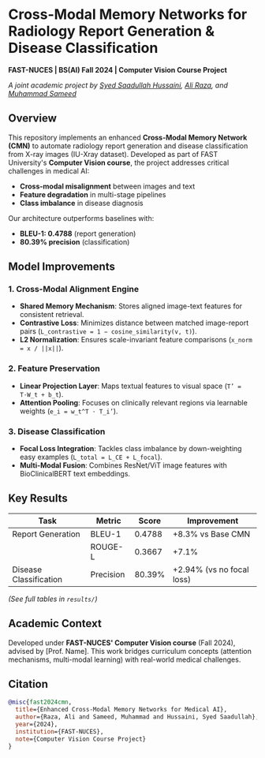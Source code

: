 
# Cross-Modal Memory Networks for Radiology Report Generation & Disease Classification  
**FAST-NUCES | BS(AI) Fall 2024 | Computer Vision Course Project**  

*A joint academic project by [Syed Saadullah Hussaini](https://github.com/saadProgram), [Ali Raza](https://github.com/aliraza998), and [Muhammad Sameed](https://github.com/Sameed-75210)*  

## Overview  
This repository implements an enhanced **Cross-Modal Memory Network (CMN)** to automate radiology report generation and disease classification from X-ray images (IU-Xray dataset). Developed as part of FAST University's **Computer Vision course**, the project addresses critical challenges in medical AI:  
- **Cross-modal misalignment** between images and text  
- **Feature degradation** in multi-stage pipelines  
- **Class imbalance** in disease diagnosis  

Our architecture outperforms baselines with:  
- **BLEU-1: 0.4788** (report generation)  
- **80.39% precision** (classification)  


## Model Improvements  
### 1. **Cross-Modal Alignment Engine**  
- **Shared Memory Mechanism**: Stores aligned image-text features for consistent retrieval.  
- **Contrastive Loss**: Minimizes distance between matched image-report pairs (`L_contrastive = 1 − cosine_similarity(v, t)`).  
- **L2 Normalization**: Ensures scale-invariant feature comparisons (`x_norm = x / ||x||`).  

### 2. **Feature Preservation**  
- **Linear Projection Layer**: Maps textual features to visual space (`T’ = T⋅W_t + b_t`).  
- **Attention Pooling**: Focuses on clinically relevant regions via learnable weights (`e_i = w_t^T ⋅ T_i’`).  

### 3. **Disease Classification**  
- **Focal Loss Integration**: Tackles class imbalance by down-weighting easy examples (`L_total = L_CE + L_focal`).  
- **Multi-Modal Fusion**: Combines ResNet/ViT image features with BioClinicalBERT text embeddings.  


## Key Results  
| **Task**               | **Metric**       | **Score**   | Improvement |  
|------------------------|------------------|------------|-------------|  
| Report Generation      | BLEU-1           | 0.4788     | +8.3% vs Base CMN |  
|                        | ROUGE-L          | 0.3667     | +7.1%       |  
| Disease Classification | Precision        | 80.39%     | +2.94% (vs no focal loss) |  

*(See full tables in `results/`)*  


## Academic Context  
Developed under **FAST-NUCES' Computer Vision course** (Fall 2024), advised by [Prof. Name]. This work bridges curriculum concepts (attention mechanisms, multi-modal learning) with real-world medical challenges.  

## Citation  
```bibtex  
@misc{fast2024cmn,  
  title={Enhanced Cross-Modal Memory Networks for Medical AI},  
  author={Raza, Ali and Sameed, Muhammad and Hussaini, Syed Saadullah},  
  year={2024},  
  institution={FAST-NUCES},  
  note={Computer Vision Course Project}  
}  
```  
